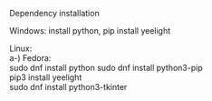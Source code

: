 Dependency installation

Windows: install python, pip install yeelight  

Linux:   
a-) Fedora:  
   sudo dnf install python
   sudo dnf install python3-pip  
   pip3 install yeelight  
   sudo dnf install python3-tkinter  
